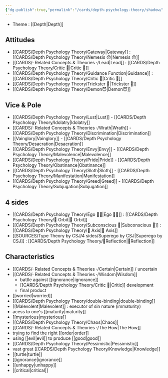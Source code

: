 ```yaml
---
{"dg-publish":true,"permalink":"/cards/depth-psychology-theory/shadow/","noteIcon":"","created":"2022-12-21T17:09:42.235+01:00","updated":"2023-04-20T21:07:47.926+02:00"}
---
```



- Theme : [[Depth\|Depth]] 

## Attitudes 
- [[CARDS/Depth Psychology Theory/Gateway\|Gateway]] : [[CARDS/Depth Psychology Theory/Nemesis 😟\|Nemesis 😟]]
- [[CARDS/· Related Concepts & Theories ·/Lead\|Lead]] : [[CARDS/Depth Psychology Theory/Critic 🤔\|Critic 🤔]]
- [[CARDS/Depth Psychology Theory/Guidance Function\|Guidance]] : [[CARDS/Depth Psychology Theory/Critic 🤔\|Critic 🤔]] 
- [[CARDS/Depth Psychology Theory/Trickster 🤡\|Trickster 🤡]]
- [[CARDS/Depth Psychology Theory/Demon😈\|Demon😈]]

## Vice & Pole
- [[CARDS/Depth Psychology Theory/Lust\|Lust]] - [[CARDS/Depth Psychology Theory/Idolatry\|Idolatry]]
- [[CARDS/· Related Concepts & Theories ·/Wrath\|Wrath]] - [[CARDS/Depth Psychology Theory/Discrimination\|Discrimination]] 
- [[Vainglory\|Vainglory]] - [[CARDS/Depth Psychology Theory/Desacration\|Desacration]]
- [[CARDS/Depth Psychology Theory/Envy\|Envy]] - [[CARDS/Depth Psychology Theory/Malevolence\|Malevolence]]
- [[CARDS/Depth Psychology Theory/Pride\|Pride]] - [[CARDS/Depth Psychology Theory/Obstinance\|Obstinance]]
- [[CARDS/Depth Psychology Theory/Sloth\|Sloth]] - [[CARDS/Depth Psychology Theory/Manifestation\|Manifestation]]
- [[CARDS/Depth Psychology Theory/Greed\|Greed]] - [[CARDS/Depth Psychology Theory/Subjugation\|Subjugation]]

## 4 sides 
- [[CARDS/Depth Psychology Theory/Ego 🙋‍♂️\|Ego 🙋‍♂️]] : [[CARDS/Depth Psychology Theory/🔄 Orbit\|🔄 Orbit]]
- [[CARDS/Depth Psychology Theory/Subconscious 🤸\|Subconscious 🤸]] : [[CARDS/Depth Psychology Theory/🧲 Axis\|🧲 Axis]]
- [[SOURCES/Type Theory by CSJ/4 sides/Superego by CSJ\|Superego by CSJ]] : [[CARDS/Depth Psychology Theory/🔀Reflection\|🔀Reflection]]

## Characteristics 
- [[CARDS/· Related Concepts & Theories ·/Certain\|Certain]] / uncertain
- [[CARDS/· Related Concepts & Theories ·/Wisdom\|Wisdom]]
	- battle against [[ignorance\|ignorance]]
	- [[CARDS/Depth Psychology Theory/Critic 🤔\|Critic]] development
	- final product
- [[worried\|worried]]
- [[CARDS/Depth Psychology Theory/double-binding\|double-binding]]
- [[Malevolent\|Malevolent]] : executor of sin nature (immaturity)
- acess to one's [[maturity\|maturity]]
- [[mysterious\|mysterious]]
- [[CARDS/Depth Psychology Theory/Chaos\|Chaos]] 
- [[CARDS/· Related Concepts & Theories ·/The How\|The How]]
- trying to find the right [[order\|order]]
- using [[evil\|evil]] to produce [[good\|good]]
- [[CARDS/Depth Psychology Theory/Pessimistic\|Pessimistic]]
- vast great [[CARDS/Depth Psychology Theory/Knowledge\|Knowledge]]
- [[turtle\|turtle]]
- [[ignorance\|ignorance]]
- [[unhappy\|unhappy]]
- [[critical\|critical]] 